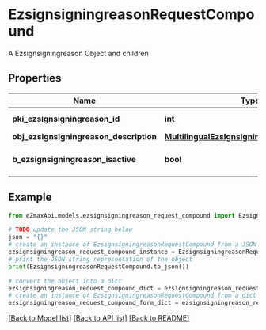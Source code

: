 # EzsignsigningreasonRequestCompound

A Ezsignsigningreason Object and children

## Properties

Name | Type | Description | Notes
------------ | ------------- | ------------- | -------------
**pki_ezsignsigningreason_id** | **int** | The unique ID of the Ezsignsigningreason | [optional] 
**obj_ezsignsigningreason_description** | [**MultilingualEzsignsigningreasonDescription**](MultilingualEzsignsigningreasonDescription.md) |  | 
**b_ezsignsigningreason_isactive** | **bool** | Whether the ezsignsigningreason is active or not | 

## Example

```python
from eZmaxApi.models.ezsignsigningreason_request_compound import EzsignsigningreasonRequestCompound

# TODO update the JSON string below
json = "{}"
# create an instance of EzsignsigningreasonRequestCompound from a JSON string
ezsignsigningreason_request_compound_instance = EzsignsigningreasonRequestCompound.from_json(json)
# print the JSON string representation of the object
print(EzsignsigningreasonRequestCompound.to_json())

# convert the object into a dict
ezsignsigningreason_request_compound_dict = ezsignsigningreason_request_compound_instance.to_dict()
# create an instance of EzsignsigningreasonRequestCompound from a dict
ezsignsigningreason_request_compound_form_dict = ezsignsigningreason_request_compound.from_dict(ezsignsigningreason_request_compound_dict)
```
[[Back to Model list]](../README.md#documentation-for-models) [[Back to API list]](../README.md#documentation-for-api-endpoints) [[Back to README]](../README.md)


